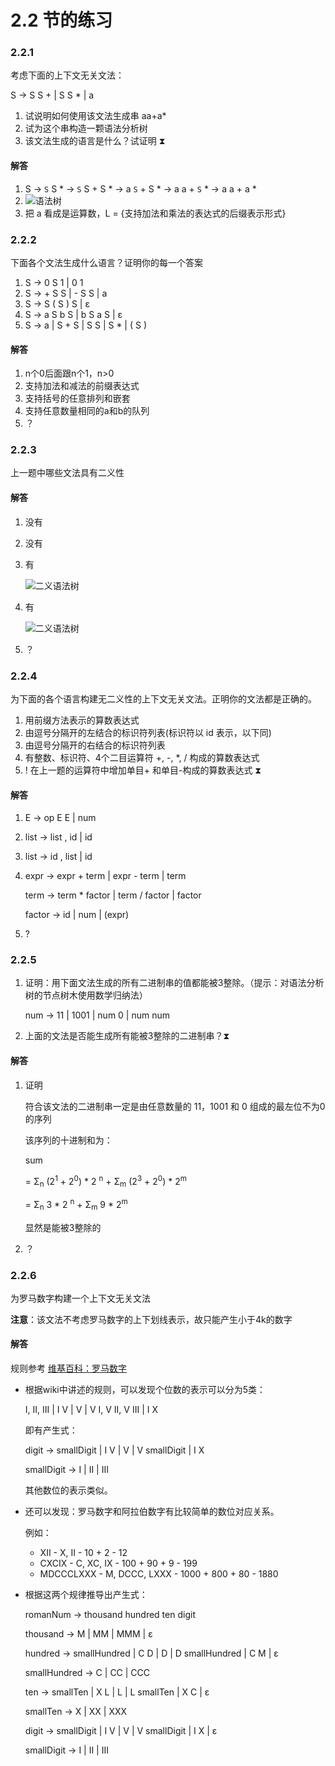 # 2.2 节的练习

### 2.2.1

考虑下面的上下文无关文法：
S -> S S + | S S * | a1. 试说明如何使用该文法生成串 aa+a*2. 试为这个串构造一颗语法分析树
3. 该文法生成的语言是什么？试证明 ⧗#### 解答
1. S -> `S` S * -> `S` S + S * -> a `S` + S * -> a a + `S` * -> a a + a *	
2. ![语法树](https://raw.github.com/fool2fish/dragon-book-practice-answer/master/ch02/2.2/assets/2.2.1-2.png)
3. 把 a 看成是运算数，L = {支持加法和乘法的表达式的后缀表示形式}### 2.2.2
下面各个文法生成什么语言？证明你的每一个答案
1. S -> 0 S 1 | 0 12. S -> + S S | - S S | a3. S -> S ( S ) S | ε4. S -> a S b S | b S a S | ε5. S -> a | S + S | S S | S * | ( S )
#### 解答
1. n个0后面跟n个1，n>0
2. 支持加法和减法的前缀表达式
3. 支持括号的任意排列和嵌套
4. 支持任意数量相同的a和b的队列
5. ？### 2.2.3
上一题中哪些文法具有二义性
#### 解答
1. 没有
2. 没有
3. 有
    
   ![二义语法树](https://raw.github.com/fool2fish/dragon-book-practice-answer/master/ch02/2.2/assets/2.2.3-3.png)
    
4. 有

    ![二义语法树](https://raw.github.com/fool2fish/dragon-book-practice-answer/master/ch02/2.2/assets/2.2.3-4.png)
    
5. ？### 2.2.4
为下面的各个语言构建无二义性的上下文无关文法。正明你的文法都是正确的。
1. 用前缀方法表示的算数表达式2. 由逗号分隔开的左结合的标识符列表(标识符以 id 表示，以下同)3. 由逗号分隔开的右结合的标识符列表4. 有整数、标识符、4个二目运算符 +, -, *, / 构成的算数表达式5. ! 在上一题的运算符中增加单目+ 和单目-构成的算数表达式 ⧗
#### 解答
1.  E -> op E E | num2.  list -> list , id | id
3.  list -> id , list | id
4.  expr -> expr + term | expr - term | term
    
    term -> term * factor | term / factor | factor
    
    factor -> id | num | (expr)
5.  ?
### 2.2.5 1. 证明：用下面文法生成的所有二进制串的值都能被3整除。（提示：对语法分析树的节点树木使用数学归纳法）
    num -> 11 | 1001 | num 0 | num num
2. 上面的文法是否能生成所有能被3整除的二进制串？⧗#### 解答
1. 证明
    符合该文法的二进制串一定是由任意数量的 11，1001 和 0 组成的最左位不为0的序列
    该序列的十进制和为：
    sum 
    = Σ<sub>n</sub> (2<sup>1</sup> + 2<sup>0</sup>) * 2 <sup>n</sup> + Σ<sub>m</sub> (2<sup>3</sup> + 2<sup>0</sup>) * 2<sup>m</sup>
    = Σ<sub>n</sub> 3 * 2 <sup>n</sup> + Σ<sub>m</sub> 9 * 2<sup>m</sup>
    显然是能被3整除的
2. ？
### 2.2.6
为罗马数字构建一个上下文无关文法
**注意**：该文法不考虑罗马数字的上下划线表示，故只能产生小于4k的数字
#### 解答规则参考 [维基百科：罗马数字](http://zh.wikipedia.org/wiki/%E7%BD%97%E9%A9%AC%E6%95%B0%E5%AD%97)- 根据wiki中讲述的规则，可以发现个位数的表示可以分为5类：
    I, II, III | I V | V | V I, V II, V III | I X
    即有产生式：
    digit -> smallDigit | I V | V | V smallDigit | I X
    smallDigit -> I | II | III 

    其他数位的表示类似。- 还可以发现：罗马数字和阿拉伯数字有比较简单的数位对应关系。
    例如：

    - XII - X, II - 10 + 2 - 12
    - CXCIX - C, XC, IX - 100 + 90 + 9 - 199    - MDCCCLXXX - M, DCCC, LXXX - 1000 + 800 + 80 - 1880

- 根据这两个规律推导出产生式：

    romanNum -> thousand hundred ten digit

    thousand -> M | MM | MMM | ε 

    hundred -> smallHundred | C D | D | D smallHundred | C M | ε
    smallHundred -> C | CC | CCC 

    ten -> smallTen | X L | L | L smallTen | X C | ε
    smallTen -> X | XX | XXX 

    digit -> smallDigit | I V | V | V smallDigit | I X | ε
    smallDigit -> I | II | III 